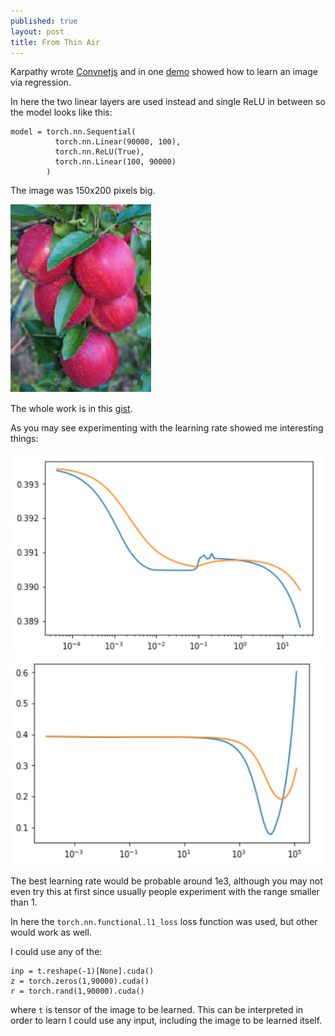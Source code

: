 ```yaml
---
published: true
layout: post
title: From Thin Air
---
```


Karpathy wrote [Convnetjs](https://cs.stanford.edu/people/karpathy/convnetjs/) and in one [demo](https://cs.stanford.edu/people/karpathy/convnetjs/demo/image_regression.html) showed how to learn an image via regression.

In here the two linear layers are used instead and single ReLU in between so the model looks like this:

```
model = torch.nn.Sequential(
          torch.nn.Linear(90000, 100),          
          torch.nn.ReLU(True),
          torch.nn.Linear(100, 90000)
        )
```

The image was 150x200 pixels big.

![IMG](/images/fromthinair1.PNG)

The whole work is in this [gist](https://gist.github.com/dejanbatanjac/e929dc4f2b1effcb2513ff5e5b37dd72).

As you may see experimenting with the learning rate showed me interesting things:

![IMG](/images/fromthinair2.PNG)
![IMG](/images/fromthinair3.PNG)

The best learning rate would be probable around 1e3, although you may not even try this at first since usually people experiment with the range smaller than 1.

In here the `torch.nn.functional.l1_loss` loss function was used, but other would work as well.

I could use any of the:
```
inp = t.reshape(-1)[None].cuda()
z = torch.zeros(1,90000).cuda()
r = torch.rand(1,90000).cuda()
```
where `t` is tensor of the image to be learned.
This can be interpreted in order to learn I could use any input, including the image to be learned itself.



